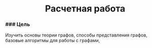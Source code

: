 <h1 align="center">Расчетная работа</h1>
<h3 align="left">### Цель</h3>

Изучить основы теории графов, способы представления графов, базовые алгоритмы для работы с графами,
